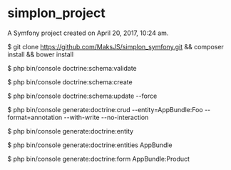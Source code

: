 simplon_project
===============

A Symfony project created on April 20, 2017, 10:24 am.

$ git clone https://github.com/MaksJS/simplon_symfony.git && composer install && bower install

$ php bin/console doctrine:schema:validate

$ php bin/console doctrine:schema:create

$ php bin/console doctrine:schema:update --force

$ php bin/console generate:doctrine:crud --entity=AppBundle:Foo --format=annotation --with-write --no-interaction

$ php bin/console generate:doctrine:entity

$ php bin/console generate:doctrine:entities AppBundle

$ php bin/console generate:doctrine:form AppBundle:Product
